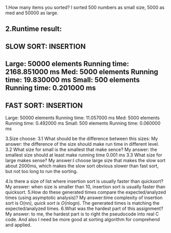 1.How many items you sorted?
I sorted 500 numbers as small size, 5000 as med and 50000 as large.

2.Runtime result:
---------------------
SLOW SORT: INSERTION
---------------------
Large: 50000 elements    Running time: 2168.851000 ms 
Med:   5000  elements    Running time: 19.830000 ms 
Small: 500   elements    Running time: 0.201000 ms 
---------------------
FAST SORT: INSERTION
---------------------
Large: 50000 elements    Running time: 11.057000 ms 
Med:   5000  elements    Running time: 0.492000 ms 
Small: 500   elements    Running time: 0.060000 ms

3.Size choose:
3.1 What should be the difference between this sizes:
My answer: the difference of the size should make run time in different level.
3.2 What size for small is the smallest that make sence?
My answer: the smallest size should at least make running time 0.001 ms
3.3 What size for large makes sense?
My answer:I choose large size that makes the slow sort about 2000ms, which makes the slow sort obvious slower than fast sort, but not too long to run the sorting.

4.Is there a size of list where insertion sort is usually faster than quicksort?
My answer: when size is smaller than 10, insertion sort is usually faster than quicksort.
5.How do these generated times compare the expected/analyzed times (using asymptotic analysis)?
My answer:time complexity of  insertion sort is O(n*n), quick sort is O(n*logn). The generated times is matching the expected/analyzed times.
6.What was the hardest part of this assignment?
My answer: to me, the hardest part is to right the pseudocode into real C code. And also I need be more good at sorting algorithm for comprehend and applied.